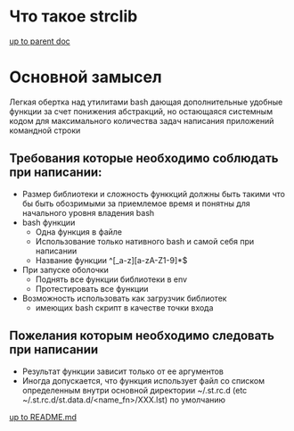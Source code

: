 # <whatthat> Что такое strclib

[up to parent doc](../../../README.md)

# Основной замысел
 Легкая обертка над утилитами bash дающая дополнительные удобные функции за счет понижения абстракций, но остающаяся системным кодом для максимального количества задач написания приложений командной строки

## Требования которые необходимо соблюдать при написании:
- Размер библиотеки и сложность функкций должны быть такими что бы быть обозримыми за приемлемое время и понятны для начального уровня владения bash 
- bash функции
    - Одна функция в файле
    - Использование только нативного bash и самой себя при написании
    - Название функции ^[_a-z][a-zA-Z1-9]*$
- При запуске оболочки 
    - Поднять все функции библиотеки в env
    - Протестировать все функции
- Возможность использовать как загрузчик библиотек
    - имеющих bash скрипт в качестве точки входа  
## Пожелания которым необходимо следовать при написании 
- Результат функции зависит только от ее аргументов 
- Иногда допускается, что функция использует файл со списком определенным внутри основной директории ~/.st.rc.d (etc ~/.st.rc.d/st.data.d/\<name_fn>/XXX.lst) по умолчанию



[up to README.md](../../../README.md)